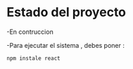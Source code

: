 <h1> Estado del proyecto </h1>

-En contruccion

-Para ejecutar el sistema , debes poner :

 ``` npm instale react ```

